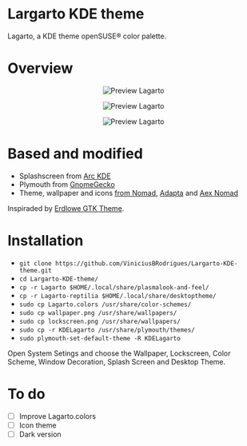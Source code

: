 # Largarto KDE theme
Lagarto, a KDE theme openSUSE® color palette. 

# Overview
<p align="center">
  <img src="https://s10.postimg.org/dvqid79sp/splash.png" alt="Preview Lagarto"/>
</p>

<p align="center">
  <img src="https://s10.postimg.org/6j8pbs9i1/Sem_t_tulo.png" alt="Preview Lagarto"/>
</p>

<p align="center">
  <img src="https://s10.postimg.org/s5npsuxsp/Sem_t_tulo1.png" alt="Preview Lagarto"/>
</p>

# Based and modified
- Splashscreen from [Arc KDE](https://github.com/PapirusDevelopmentTeam/arc-kde)
- Plymouth from [GnomeGecko](https://plus.google.com/u/0/111682190684743279128/posts/6UjfioLwYeh?cfem=1)
- Theme, wallpaper and icons [from Nomad](https://github.com/nomad-desktop/nomad-plasma-look-and-feel), [Adapta](https://github.com/adapta-project) and [Aex Nomad](https://github.com/Madkita/Plasma-Themes/tree/master/Aex%20Nomad)

Inspiraded by [Erdlowe GTK Theme](https://github.com/DarthWound/erdlowe-gtk-theme).

# Installation

- ```git clone https://github.com/ViniciusBRodrigues/Largarto-KDE-theme.git```
- ```cd Largarto-KDE-theme/```
- ```cp -r Lagarto $HOME/.local/share/plasmalook-and-feel/```
- ```cp -r Lagarto-reptilia $HOME/.local/share/desktoptheme/```
- ```sudo cp Lagarto.colors /usr/share/color-schemes/```
- ```sudo cp wallpaper.png /usr/share/wallpapers/```
- ```sudo cp lockscreen.png /usr/share/wallpapers/```
- ```sudo cp -r KDELagarto /usr/share/plymouth/themes/```
- ```sudo plymouth-set-default-theme -R KDELagarto```

Open System Setings and choose the Wallpaper, Lockscreen, Color Scheme, Window Decoration, Splash Screen and Desktop Theme.

# To do

- [ ] Improve Lagarto.colors
- [ ] Icon theme
- [ ] Dark version
